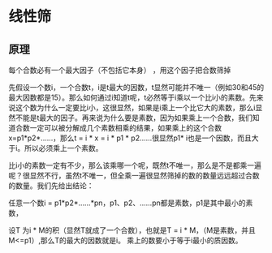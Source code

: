 # 线性筛

## 原理

 每个合数必有一个最大因子（不包括它本身） ，用这个因子把合数筛掉

先假设一个数i，一个合数t，i是t最大的因数，t显然可能并不唯一（例如30和45的最大因数都是15）。那么如何通过i知道t呢，t必然等于i乘以一个比i小的素数。先来说这个数为什么一定要比i小，这很显然，如果是i乘上一个比它大的素数，那么i显然不能是t最大的因子。再来说为什么要是素数，因为如果乘上一个合数，我们知道合数一定可以被分解成几个素数相乘的结果，如果乘上的这个合数x=p1\*p2\*……，那么t = i \* x = i \* p1 \* p2……很显然p1\* i也是一个因数，而且大于i。所以必须乘上一个素数。

比i小的素数一定有不少，那么该乘哪一个呢，既然t不唯一，那么是不是都乘一遍呢？很显然不行，虽然t不唯一，但全乘一遍很显然筛掉的数的数量远远超过合数的数量。我们先给出结论：

任意一个数i = p1\*p2\*……\*pn，p1、p2、……pn都是素数，p1是其中最小的素数，

设T 为i \* M的积（显然T就成了一个合数），也就是T = i \* M，（M是素数，并且M&lt;=p1）,那么T的最大的因数就是i。 乘上的数要小于等于i最小的质因数。

